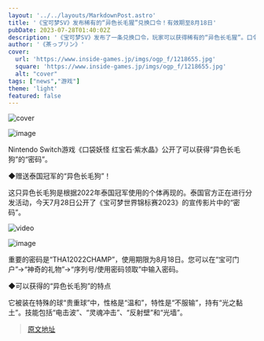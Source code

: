 ```yaml
---
layout: '../../layouts/MarkdownPost.astro'
title: '《宝可梦SV》发布稀有的“异色长毛猩”兑换口令！有效期至8月18日'
pubDate: 2023-07-28T01:40:02Z
description: '《宝可梦SV》发布了一条兑换口令，玩家可以获得稀有的“异色长毛猩”。口令的使用期限为8月18日。'
author: '《茶っプリン》'
cover:
  url: 'https://www.inside-games.jp/imgs/ogp_f/1218655.jpg'
  square: 'https://www.inside-games.jp/imgs/ogp_f/1218655.jpg'
  alt: "cover"
tags: ["news","游戏"]
theme: 'light'
featured: false
---
```


![cover](https://www.inside-games.jp/imgs/ogp_f/1218655.jpg)

![image](https://www.inside-games.jp/imgs/zoom/1218652.jpg)

Nintendo Switch游戏《口袋妖怪 红宝石·紫水晶》公开了可以获得“异色长毛狗”的“密码”。 

◆赠送泰国冠军的“异色长毛狗”！ 

这只异色长毛狗是根据2022年泰国冠军使用的个体再现的。泰国官方正在进行分发活动，今天7月28日公开了《宝可梦世界锦标赛2023》的宣传影片中的“密码”。

![video](https://www.youtube.com/embed/MD3ayoV5D-U?rel=0)

![image](https://www.inside-games.jp/imgs/zoom/1218654.jpg)

重要的密码是“THA12022CHAMP”，使用期限为8月18日。您可以在“宝可门户”→“神奇的礼物”→“序列号/使用密码领取”中输入密码。

◆可以获得的“异色长毛狗”的特点

它被装在特殊的球“贵重球”中，性格是“温和”，特性是“不服输”，持有“光之黏土”。技能包括“电击波”、“灵魂冲击”、“反射壁”和“光墙”。

>[原文地址](https://www.inside-games.jp/article/2023/07/28/147466.html)  